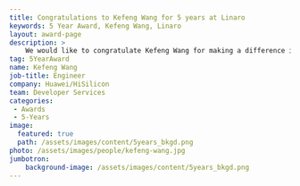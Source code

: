 ```yaml
---
title: Congratulations to Kefeng Wang for 5 years at Linaro
keywords: 5 Year Award, Kefeng Wang, Linaro
layout: award-page
description: >
    We would like to congratulate Kefeng Wang for making a difference in open source at Linaro for 5 years.
tag: 5YearAward
name: Kefeng Wang
job-title: Engineer
company: Huawei/HiSilicon
team: Developer Services
categories:
 - Awards
 - 5-Years
image:
  featured: true
  path: /assets/images/content/5years_bkgd.png
photo: /assets/images/people/kefeng-wang.jpg
jumbotron:
    background-image: /assets/images/content/5years_bkgd.png
---
```

